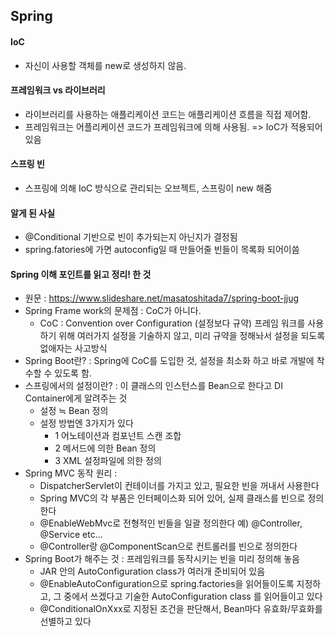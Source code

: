 ## Spring

#### IoC 
 * 자신이 사용할 객체를 new로 생성하지 않음.
 
#### 프레임워크 vs 라이브러리
 * 라이브러리를 사용하는 애플리케이션 코드는 애플리케이션 흐름을 직접 제어함. 
 * 프레임워크는 어플리케이션 코드가 프레임워크에 의해 사용됨. => IoC가 적용되어 있음

#### 스프링 빈
 * 스프링에 의해 IoC 방식으로 관리되는 오브젝트, 스프링이 new 해줌 
 
 
#### 알게 된 사실
 * @Conditional 기반으로 빈이 추가되는지 아닌지가 결정됨
 * spring.fatories에 가면 autoconfig일 때 만들어줄 빈들이 목록화 되어이씀
 
 
#### Spring 이해 포인트를 읽고 정리! 한 것
* 원문 : https://www.slideshare.net/masatoshitada7/spring-boot-jjug
* Spring Frame work의 문제점 : CoC가 아니다. 
    * CoC : Convention over Configuration (설정보다 규약) 프레임 워크를 사용하기 위해 여러가지 설정을 기술하지 않고, 미리 규약을 정해놔서 설정을 되도록 없애자는 사고방식
* Spring Boot란? : Spring에 CoC를 도입한 것, 설정을 최소화 하고 바로 개발에 착수할 수 있도록 함.
* 스프링에서의 설정이란? : 이 클래스의 인스턴스를 Bean으로 한다고 DI Container에게 알려주는 것
    * 설정 ≒ Bean 정의
    * 설정 방법엔 3가지가 있다
        * 1 어노테이션과 컴포넌트 스캔 조합
        * 2 메서드에 의한 Bean 정의
        * 3 XML 설정파일에 의한 정의
* Spring MVC 동작 원리 : 
    * DispatcherServlet이 컨테이너를 가지고 있고, 필요한 빈을 꺼내서 사용한다
    * Spring MVC의 각 부품은 인터페이스화 되어 있어, 실제 클래스를 빈으로 정의한다
    * @EnableWebMvc로 전형적인 빈들을 일괄 정의한다 예) @Controller, @Service etc...
    * @Controller랑 @ComponentScan으로 컨트롤러를 빈으로 정의한다
* Spring Boot가 해주는 것 : 프레임워크를 동작시키는 빈을 미리 정의해 놓음 
    * JAR 안의 AutoConfiguration class가 여러개 준비되어 있음
    * @EnableAutoConfiguration으로 spring.factories을 읽어들이도록 지정하고, 그 중에서 쓰겠다고 기술한 AutoConfiguration class 를 읽어들이고 있다
    *  @ConditionalOnXxx로 지정된 조건을 판단해서, Bean마다 유효화/무효화를 선별하고 있다

